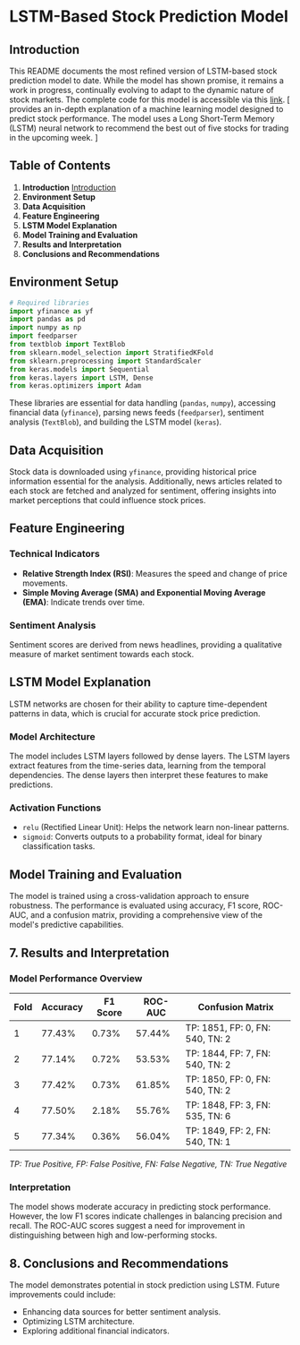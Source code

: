 #  LSTM-Based Stock Prediction Model

## Introduction

This README documents the most refined version of  LSTM-based stock prediction model to date. While the model has shown promise, it remains a work in progress, continually evolving to adapt to the dynamic nature of stock markets. The complete code for this model is accessible via this [link](https://github.com/QuantumQuaser/Stock--Market-Prediction/tree/main/improvised%20_keras).
[ provides an in-depth explanation of a machine learning model designed to predict stock performance. The model uses a Long Short-Term Memory (LSTM) neural network to recommend the best out of five stocks for trading in the upcoming week. ]

## Table of Contents
1. **Introduction** [Introduction](#Introduction)
2. **Environment Setup**
3. **Data Acquisition**
4. **Feature Engineering**
5. **LSTM Model Explanation**
6. **Model Training and Evaluation**
7. **Results and Interpretation**
8. **Conclusions and Recommendations**


## Environment Setup
```python
# Required libraries
import yfinance as yf
import pandas as pd
import numpy as np
import feedparser
from textblob import TextBlob
from sklearn.model_selection import StratifiedKFold
from sklearn.preprocessing import StandardScaler
from keras.models import Sequential
from keras.layers import LSTM, Dense
from keras.optimizers import Adam
```
These libraries are essential for data handling (`pandas`, `numpy`), accessing financial data (`yfinance`), parsing news feeds (`feedparser`), sentiment analysis (`TextBlob`), and building the LSTM model (`keras`).

## Data Acquisition
Stock data is downloaded using `yfinance`, providing historical price information essential for the analysis. Additionally, news articles related to each stock are fetched and analyzed for sentiment, offering insights into market perceptions that could influence stock prices.

## Feature Engineering
### Technical Indicators
- **Relative Strength Index (RSI)**: Measures the speed and change of price movements.
- **Simple Moving Average (SMA) and Exponential Moving Average (EMA)**: Indicate trends over time.

### Sentiment Analysis
Sentiment scores are derived from news headlines, providing a qualitative measure of market sentiment towards each stock.

## LSTM Model Explanation
LSTM networks are chosen for their ability to capture time-dependent patterns in data, which is crucial for accurate stock price prediction.

### Model Architecture
The model includes LSTM layers followed by dense layers. The LSTM layers extract features from the time-series data, learning from the temporal dependencies. The dense layers then interpret these features to make predictions.

### Activation Functions
- `relu` (Rectified Linear Unit): Helps the network learn non-linear patterns.
- `sigmoid`: Converts outputs to a probability format, ideal for binary classification tasks.

## Model Training and Evaluation
The model is trained using a cross-validation approach to ensure robustness. The performance is evaluated using accuracy, F1 score, ROC-AUC, and a confusion matrix, providing a comprehensive view of the model's predictive capabilities.


## 7. Results and Interpretation

### Model Performance Overview
| Fold | Accuracy | F1 Score | ROC-AUC | Confusion Matrix |
|------|----------|----------|---------|------------------|
| 1    | 77.43%   | 0.73%    | 57.44%  | TP: 1851, FP: 0, FN: 540, TN: 2 |
| 2    | 77.14%   | 0.72%    | 53.53%  | TP: 1844, FP: 7, FN: 540, TN: 2 |
| 3    | 77.42%   | 0.73%    | 61.85%  | TP: 1850, FP: 0, FN: 540, TN: 2 |
| 4    | 77.50%   | 2.18%    | 55.76%  | TP: 1848, FP: 3, FN: 535, TN: 6 |
| 5    | 77.34%   | 0.36%    | 56.04%  | TP: 1849, FP: 2, FN: 540, TN: 1 |

*TP: True Positive, FP: False Positive, FN: False Negative, TN: True Negative*

### Interpretation
The model shows moderate accuracy in predicting stock performance. However, the low F1 scores indicate challenges in balancing precision and recall. The ROC-AUC scores suggest a need for improvement in distinguishing between high and low-performing stocks.

## 8. Conclusions and Recommendations
The model demonstrates potential in stock prediction using LSTM. Future improvements could include:
- Enhancing data sources for better sentiment analysis.
- Optimizing LSTM architecture.
- Exploring additional financial indicators.

